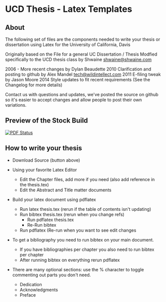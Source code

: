 UCD Thesis - Latex Templates
=====================

About
------------------------
The following set of files are the components needed to write your thesis or dissertation using Latex for the University of California, Davis

Originally based on the File for a general UC Dissertation / Thesis
Modfied specifically to the UCD thesis class by Shwaine <shwaine@shwaine.com>

2006 - More recent changes by Dylan Beaudette
2010 Clarification and posting to github by Alex Mandel <tech@wildintellect.com>
2011 E-filing tweak by Jason Moore
2014 Style updates to fit recent requirements
(See the Changelog for more details)

Contact us with questions and updates, we've posted the source on github so it's easier to accept changes and allow people to post their own variations.

Preview of the Stock Build
------------------------
[![PDF Status](https://www.sharelatex.com/github/repos/wildintellect/ucdthesis/builds/latest/badge.svg)](https://www.sharelatex.com/github/repos/wildintellect/ucdthesis/builds/latest/output.pdf)

How to write your thesis
------------------------
 * Download Source (button above)
 * Using your favorite Latex Editor
	* Edit the Chapter files, add more if you need (also add reference in the thesis.tex)
	* Edit the Abstract and Title matter documents
 * Build your latex document using pdflatex
	* Run latex thesis.tex (rerun if the table of contents isn't updating)
	* Run bibtex thesis.tex (rerun when you change refs)
		* Run pdflatex thesis.tex
		* Re-Run bibtex
	* Run pdflatex (Re-run when you want to see edit changes
 * To get a bibliography you need to run bibtex on your main document.
 	* If you have bibliographies per chapter you also need to run bibtex per chapter
	* After running bibtex on everything rerun pdflatex 

 * There are many optional sections: use the % character to toggle commenting out parts you don't need.
	* Dedication
	* Acknowledgments
	* Preface
